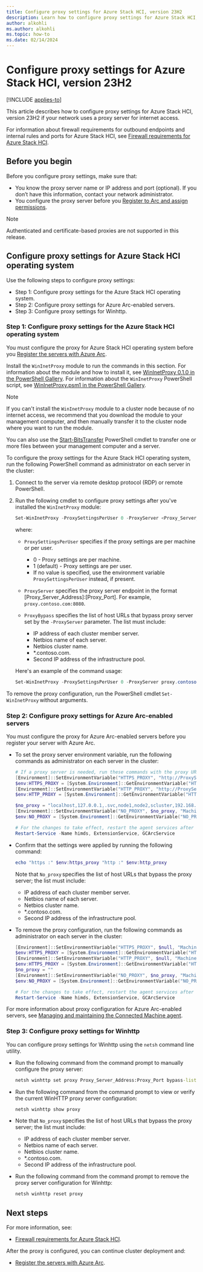 ```yaml
---
title: Configure proxy settings for Azure Stack HCI, version 23H2
description: Learn how to configure proxy settings for Azure Stack HCI, version 23H2.
author: alkohli
ms.author: alkohli
ms.topic: how-to
ms.date: 02/14/2024
---
```


# Configure proxy settings for Azure Stack HCI, version 23H2

[!INCLUDE [applies-to](../../includes/hci-applies-to-23h2.md)]

This article describes how to configure proxy settings for Azure Stack HCI, version 23H2 if your network uses a proxy server for internet access.

For information about firewall requirements for outbound endpoints and internal rules and ports for Azure Stack HCI, see [Firewall requirements for Azure Stack HCI](../concepts/firewall-requirements.md).

## Before you begin

Before you configure proxy settings, make sure that:

- You know the proxy server name or IP address and port (optional). If you don’t have this information, contact your network administrator.
- You configure the proxy server before you [Register to Arc and assign permissions](../deploy/deployment-arc-register-server-permissions.md).

> [!NOTE]
> Authenticated and certificate-based proxies are not supported in this release.

## Configure proxy settings for Azure Stack HCI operating system

Use the following steps to configure proxy settings:

- Step 1: Configure proxy settings for the Azure Stack HCI operating system.
- Step 2: Configure proxy settings for Azure Arc-enabled servers.
- Step 3: Configure proxy settings for Winhttp.

### Step 1: Configure proxy settings for the Azure Stack HCI operating system

You must configure the proxy for Azure Stack HCI operating system before you [Register the servers with Azure Arc](../deploy/deployment-arc-register-server-permissions.md).

Install the `WinInetProxy` module to run the commands in this section. For information about the module and how to install it, see [WinInetProxy 0.1.0 in the PowerShell Gallery](https://www.powershellgallery.com/packages/WinInetProxy/0.1.0). For information about the `WinInetProxy` PowerShell script, see [WinInetProxy.psm1 in the PowerShell Gallery](https://www.powershellgallery.com/packages/WinInetProxy/0.1.0/Content/WinInetProxy.psm1).

> [!NOTE]
> If you can't install the `WinInetProxy` module to a cluster node because of no internet access, we recommend that you download the module to your management computer, and then manually transfer it to the cluster node where you want to run the module.
>
> You can also use the [Start-BitsTransfer](/powershell/module/bitstransfer/start-bitstransfer) PowerShell cmdlet to transfer one or more files between your management computer and a server.

To configure the proxy settings for the Azure Stack HCI operating system, run the following PowerShell command as administrator on each server in the cluster:

1. Connect to the server via remote desktop protocol (RDP) or remote PowerShell.

1. Run the following cmdlet to configure proxy settings after you've installed the `WinInetProxy` module:

    ```powershell
    Set-WinInetProxy -ProxySettingsPerUser 0 -ProxyServer <Proxy_Server_Address:Proxy_Port> -ProxyBypass <URLs to bypass>
    ```

    where:

    - `ProxySettingsPerUser` specifies if the proxy settings are per machine or per user.

        - 0 - Proxy settings are per machine.
        - 1 (default) - Proxy settings are per user.
        - If no value is specified, use the environment variable `ProxySettingsPerUser` instead, if present.

    - `ProxyServer` specifies the proxy server endpoint in the format [Proxy_Server_Address]:[Proxy_Port]. For example, `proxy.contoso.com:8080`.

    - `ProxyBypass` specifies the list of host URLs that bypass proxy server set by the `-ProxyServer` parameter. The list must include:

        - IP address of each cluster member server.
        - Netbios name of each server.
        - Netbios cluster name.
        - *.contoso.com.
        - Second IP address of the infrastructure pool.

    Here's an example of the command usage:

    ```powershell
    Set-WinInetProxy -ProxySettingsPerUser 0 -ProxyServer proxy.contoso.com:8080 -ProxyBypass "localhost,127.0.0.1,.svc,node1,node2,s-cluster,192.168.0.2,192.168.0.3,*.contoso.com,192.168.0.10"
    ```

To remove the proxy configuration, run the PowerShell cmdlet `Set-WinInetProxy` without arguments.

### Step 2: Configure proxy settings for Azure Arc-enabled servers

You must configure the proxy for Azure Arc-enabled servers before you register your server with Azure Arc. 

- To set the proxy server environment variable, run the following commands as administrator on each server in the cluster:

    ```powershell
    # If a proxy server is needed, run these commands with the proxy URL and port.
    [Environment]::SetEnvironmentVariable("HTTPS_PROXY", "http://ProxyServerFQDN:port", "Machine")
    $env:HTTPS_PROXY = [System.Environment]::GetEnvironmentVariable("HTTPS_PROXY", "Machine")
    [Environment]::SetEnvironmentVariable("HTTP_PROXY", "http://ProxyServerFQDN:port", "Machine")
    $env:HTTP_PROXY = [System.Environment]::GetEnvironmentVariable("HTTP_PROXY", "Machine")

    $no_proxy = "localhost,127.0.0.1,.svc,node1,node2,scluster,192.168.0.2,192.168.0.3,*.contoso.com,192.168.0.10" 
    [Environment]::SetEnvironmentVariable("NO_PROXY", $no_proxy, "Machine")
    $env:NO_PROXY = [System.Environment]::GetEnvironmentVariable("NO_PROXY", "Machine")
    
    # For the changes to take effect, restart the agent services after the proxy environment variable is set.  This is only required if the agent is already installed
    Restart-Service -Name himds, ExtensionService, GCArcService
    ```

- Confirm that the settings were applied by running the following command:

    ```powershell
    echo "https :" $env:https_proxy "http :" $env:http_proxy
    ```

    Note that `No_proxy` specifies the list of host URLs that bypass the proxy server; the list must include:
    
    - IP address of each cluster member server.
    - Netbios name of each server.
    - Netbios cluster name.
    - *.contoso.com.
    - Second IP address of the infrastructure pool.

- To remove the proxy configuration, run the following commands as administrator on each server in the cluster:

    ```powershell
    [Environment]::SetEnvironmentVariable("HTTPS_PROXY", $null, "Machine") 
    $env:HTTPS_PROXY = [System.Environment]::GetEnvironmentVariable("HTTPS_PROXY", "Machine")
    [Environment]::SetEnvironmentVariable("HTTP_PROXY", $null, "Machine")  
    $env:HTTPS_PROXY = [System.Environment]::GetEnvironmentVariable("HTTP_PROXY", "Machine") 
    $no_proxy = "" 
    [Environment]::SetEnvironmentVariable("NO_PROXY", $no_proxy, "Machine") 
    $env:NO_PROXY = [System.Environment]::GetEnvironmentVariable("NO_PROXY", "Machine")
    
    # For the changes to take effect, restart the agent services after the proxy environment variable is removed. 
    Restart-Service -Name himds, ExtensionService, GCArcService
    ```

For more information about proxy configuration for Azure Arc-enabled servers, see [Managing and maintaining the Connected Machine agent](/azure/azure-arc/servers/manage-agent?tabs=windows#update-or-remove-proxy-settings).

### Step 3: Configure proxy settings for Winhttp

You can configure proxy settings for Winhttp using the `netsh` command line utility.

- Run the following command from the command prompt to manually configure the proxy server:

    ```cmd
    netsh winhttp set proxy Proxy_Server_Address:Proxy_Port bypass-list="localhost;127.0.0.1;.svc;node1;node2;scluster;192.168.0.2;192.168.0.3;*.contoso.com;192.168.0.10"
    ```

- Run the following command from the command prompt to view or verify the current WinHTTP proxy server configuration:

    ```cmd
    netsh winhttp show proxy
    ```

- Note that `No_proxy` specifies the list of host URLs that bypass the proxy server; the list must include:

  - IP address of each cluster member server.
  - Netbios name of each server.
  - Netbios cluster name.
  - *.contoso.com.
  - Second IP address of the infrastructure pool.

- Run the following command from the command prompt to remove the proxy server configuration for Winhttp:

    ```cmd
    netsh winhttp reset proxy
    ```

## Next steps

For more information, see:

- [Firewall requirements for Azure Stack HCI](../concepts/firewall-requirements.md).

After the proxy is configured, you can continue cluster deployment and:

- [Register the servers with Azure Arc](../deploy/deployment-arc-register-server-permissions.md).
